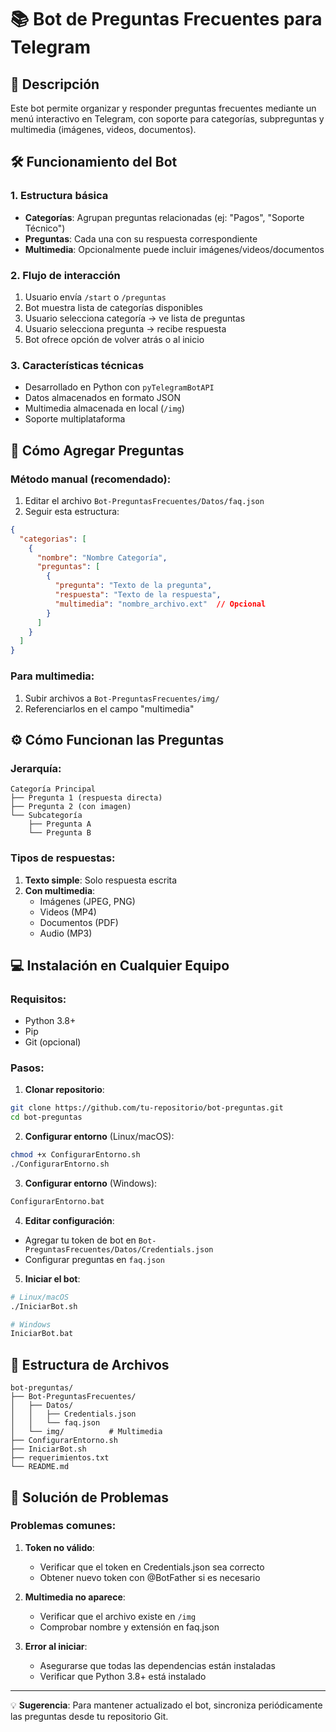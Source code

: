# 📚 Bot de Preguntas Frecuentes para Telegram

## 🤖 Descripción
Este bot permite organizar y responder preguntas frecuentes mediante un menú interactivo en Telegram, con soporte para categorías, subpreguntas y multimedia (imágenes, videos, documentos).

## 🛠️ Funcionamiento del Bot

### 1. Estructura básica
- **Categorías**: Agrupan preguntas relacionadas (ej: "Pagos", "Soporte Técnico")
- **Preguntas**: Cada una con su respuesta correspondiente
- **Multimedia**: Opcionalmente puede incluir imágenes/videos/documentos

### 2. Flujo de interacción
1. Usuario envía `/start` o `/preguntas`
2. Bot muestra lista de categorías disponibles
3. Usuario selecciona categoría → ve lista de preguntas
4. Usuario selecciona pregunta → recibe respuesta
5. Bot ofrece opción de volver atrás o al inicio

### 3. Características técnicas
- Desarrollado en Python con `pyTelegramBotAPI`
- Datos almacenados en formato JSON
- Multimedia almacenada en local (`/img`)
- Soporte multiplataforma

## 📝 Cómo Agregar Preguntas

### Método manual (recomendado):
1. Editar el archivo `Bot-PreguntasFrecuentes/Datos/faq.json`
2. Seguir esta estructura:

```json
{
  "categorias": [
    {
      "nombre": "Nombre Categoría",
      "preguntas": [
        {
          "pregunta": "Texto de la pregunta",
          "respuesta": "Texto de la respuesta",
          "multimedia": "nombre_archivo.ext"  // Opcional
        }
      ]
    }
  ]
}
```

### Para multimedia:
1. Subir archivos a `Bot-PreguntasFrecuentes/img/`
2. Referenciarlos en el campo "multimedia"

## ⚙️ Cómo Funcionan las Preguntas

### Jerarquía:
```
Categoría Principal
├── Pregunta 1 (respuesta directa)
├── Pregunta 2 (con imagen)
└── Subcategoría
    ├── Pregunta A
    └── Pregunta B
```

### Tipos de respuestas:
1. **Texto simple**: Solo respuesta escrita
2. **Con multimedia**: 
   - Imágenes (JPEG, PNG)
   - Videos (MP4)
   - Documentos (PDF)
   - Audio (MP3)

## 💻 Instalación en Cualquier Equipo

### Requisitos:
- Python 3.8+
- Pip
- Git (opcional)

### Pasos:

1. **Clonar repositorio**:
```bash
git clone https://github.com/tu-repositorio/bot-preguntas.git
cd bot-preguntas
```

2. **Configurar entorno** (Linux/macOS):
```bash
chmod +x ConfigurarEntorno.sh
./ConfigurarEntorno.sh
```

3. **Configurar entorno** (Windows):
```bat
ConfigurarEntorno.bat
```

4. **Editar configuración**:
- Agregar tu token de bot en `Bot-PreguntasFrecuentes/Datos/Credentials.json`
- Configurar preguntas en `faq.json`

5. **Iniciar el bot**:
```bash
# Linux/macOS
./IniciarBot.sh

# Windows
IniciarBot.bat
```

## 📂 Estructura de Archivos
```
bot-preguntas/
├── Bot-PreguntasFrecuentes/
│   ├── Datos/
│   │   ├── Credentials.json
│   │   └── faq.json
│   └── img/          # Multimedia
├── ConfigurarEntorno.sh
├── IniciarBot.sh
├── requerimientos.txt
└── README.md
```

## 🚨 Solución de Problemas

### Problemas comunes:
1. **Token no válido**:
   - Verificar que el token en Credentials.json sea correcto
   - Obtener nuevo token con @BotFather si es necesario

2. **Multimedia no aparece**:
   - Verificar que el archivo existe en `/img`
   - Comprobar nombre y extensión en faq.json

3. **Error al iniciar**:
   - Asegurarse que todas las dependencias están instaladas
   - Verificar que Python 3.8+ está instalado



---

💡 **Sugerencia**: Para mantener actualizado el bot, sincroniza periódicamente las preguntas desde tu repositorio Git.